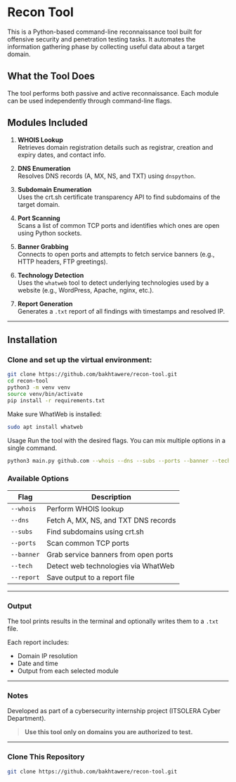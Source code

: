 # Recon Tool

This is a Python-based command-line reconnaissance tool built for offensive security and penetration testing tasks. It automates the information gathering phase by collecting useful data about a target domain.

## What the Tool Does

The tool performs both passive and active reconnaissance. Each module can be used independently through command-line flags.

## Modules Included

1. **WHOIS Lookup**  
   Retrieves domain registration details such as registrar, creation and expiry dates, and contact info.

2. **DNS Enumeration**  
   Resolves DNS records (A, MX, NS, and TXT) using `dnspython`.

3. **Subdomain Enumeration**  
   Uses the crt.sh certificate transparency API to find subdomains of the target domain.

4. **Port Scanning**  
   Scans a list of common TCP ports and identifies which ones are open using Python sockets.

5. **Banner Grabbing**  
   Connects to open ports and attempts to fetch service banners (e.g., HTTP headers, FTP greetings).

6. **Technology Detection**  
   Uses the `whatweb` tool to detect underlying technologies used by a website (e.g., WordPress, Apache, nginx, etc.).

7. **Report Generation**  
   Generates a `.txt` report of all findings with timestamps and resolved IP.

---

## Installation

### Clone and set up the virtual environment:

```bash
git clone https://github.com/bakhtawere/recon-tool.git
cd recon-tool
python3 -m venv venv
source venv/bin/activate
pip install -r requirements.txt
```
Make sure WhatWeb is installed:
```bash
sudo apt install whatweb
```
Usage
Run the tool with the desired flags. You can mix multiple options in a single command.

```bash
python3 main.py github.com --whois --dns --subs --ports --banner --tech --report github_report.txt
```
### Available Options

| Flag       | Description                                   |
|------------|-----------------------------------------------|
| `--whois`  | Perform WHOIS lookup                          |
| `--dns`    | Fetch A, MX, NS, and TXT DNS records          |
| `--subs`   | Find subdomains using crt.sh                  |
| `--ports`  | Scan common TCP ports                         |
| `--banner` | Grab service banners from open ports          |
| `--tech`   | Detect web technologies via WhatWeb           |
| `--report` | Save output to a report file                  |

---

### Output

The tool prints results in the terminal and optionally writes them to a `.txt` file.

Each report includes:

- Domain IP resolution  
- Date and time  
- Output from each selected module  

---

### Notes

Developed as part of a cybersecurity internship project (ITSOLERA Cyber Department).

> **Use this tool only on domains you are authorized to test.**

---

### Clone This Repository

```bash
git clone https://github.com/bakhtawere/recon-tool.git
